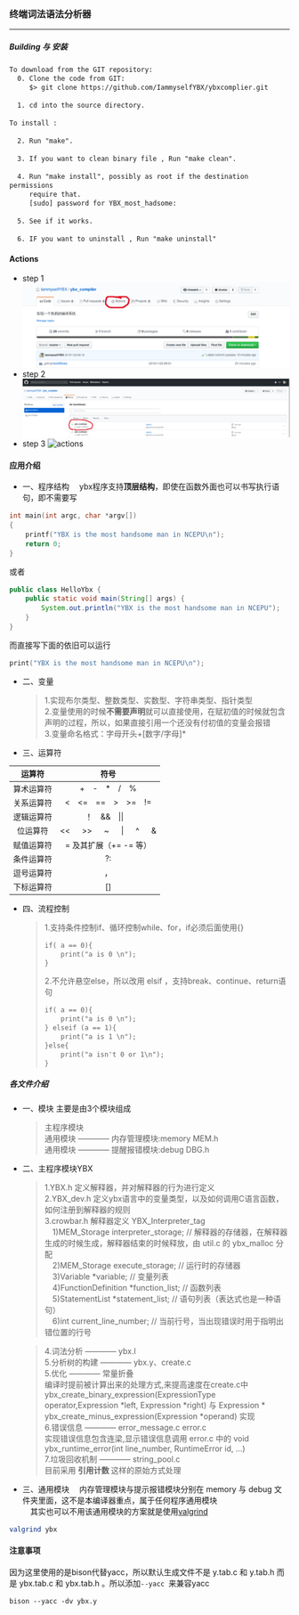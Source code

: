 ﻿### 终端词法语法分析器
---

##### Building 与 安装
```
To download from the GIT repository:
  0. Clone the code from GIT:
     $> git clone https://github.com/IammyselfYBX/ybxcomplier.git

  1. cd into the source directory.

To install :

  2. Run "make". 

  3. If you want to clean binary file , Run "make clean".

  4. Run "make install", possibly as root if the destination permissions
     require that.
     [sudo] password for YBX_most_hadsome: 

  5. See if it works.  

  6. IF you want to uninstall , Run "make uninstall"
```
#### Actions
- step 1
![actions](picture/1.png) 
- step 2
![actions](picture/2.png)
- step 3
![actions](picture/.png) 

#### 应用介绍
- 一、程序结构
&emsp;ybx程序支持<b>顶层结构</b>，即使在函数外面也可以书写执行语句，即不需要写
```c++
int main(int argc, char *argv[])
{
    printf("YBX is the most handsome man in NCEPU\n");
    return 0;
}
```
或者
```java
public class HelloYbx {
    public static void main(String[] args) {
        System.out.println("YBX is the most handsome man in NCEPU");
    }
}

```
而直接写下面的依旧可以运行
```c++
print("YBX is the most handsome man in NCEPU\n");
```
- 二、变量
    > 1.实现布尔类型、整数类型、实数型、字符串类型、指针类型<br>
    > 2.变量使用的时候<b>不需要声明</b>就可以直接使用，在赋初值的时候就包含声明的过程，所以，如果直接引用一个还没有付初值的变量会报错<br>
    > 3.变量命名格式：字母开头+[数字/字母]*

- 三、运算符

|    运算符    |               符号               |
|   :----:    |             :----:               |
| 算术运算符    |+&emsp;-&emsp;*&emsp;/&emsp;%    |
| 关系运算符    |<&emsp;<=&emsp;==&emsp;>&emsp;>=&emsp;!= |
| 逻辑运算符	 |           ！&emsp;&&&emsp;\|\|&emsp;   | - 取反
| 位运算符	    | << &emsp; >> &emsp; ~ &emsp; \| &emsp; ^ &emsp;  & |
| 赋值运算符    |	= 及其扩展（+= -= 等）          |   += -=
| 条件运算符    |	             ?:               | *
| 逗号运算符    |       	    ，                | *
| 下标运算符    |           	[]               |  *

- 四、流程控制
    > 1.支持条件控制if、循环控制while、for，if必须后面使用{}<br>
    > ```
    > if( a == 0){
    >     print("a is 0 \n");
    > }
    > ```
    > 2.不允许悬空else，所以改用 elsif ，支持break、continue、return语句<br>
    > ```
    > if( a == 0){
    >     print("a is 0 \n");
    > } elseif (a == 1){
    >     print("a is 1 \n");    
    > }else{
    >     print("a isn't 0 or 1\n");
    > }
    > ```


##### 各文件介绍

- 一、模块
    主要是由3个模块组成
    > 主程序模块<br>
    > 通用模块 ———— 内存管理模块:memory MEM.h<br>
    > 通用模块 ———— 提醒报错模块:debug DBG.h

- 二、主程序模块YBX
    > 1.YBX.h 定义解释器，并对解释器的行为进行定义<br>
    > 2.YBX_dev.h 定义ybx语言中的变量类型，以及如何调用C语言函数，如何注册到解释器的规则<br>
    > 3.crowbar.h 解释器定义  YBX_Interpreter_tag  <br>
        &emsp;1)MEM_Storage         interpreter_storage;		// 解释器的存储器，在解释器生成的时候生成，解释器结束的时候释放，由 util.c 的 ybx_malloc 分配<br>
        &emsp;2)MEM_Storage         execute_storage;			// 运行时的存储器<br>
        &emsp;3)Variable            *variable;					// 变量列表<br>
        &emsp;4)FunctionDefinition  *function_list;				// 函数列表<br>
        &emsp;5)StatementList       *statement_list;			// 语句列表（表达式也是一种语句）<br>
        &emsp;6)int                 current_line_number;		// 当前行号，当出现错误时用于指明出错位置的行号<br>

    > 4.词法分析 ———— ybx.l<br>
    > 5.分析树的构建 ———— ybx.y、create.c<br>
    > 5.优化 ———— 常量折叠<br>
    	编译时提前被计算出来的处理方式,来提高速度在create.c中ybx_create_binary_expression(ExpressionType operator,Expression *left, Expression *right) 与 Expression * ybx_create_minus_expression(Expression *operand) 实现<br>
    > 6.错误信息 ———— error_message.c error.c<br>
    实现错误信息包含连梁,显示错误信息调用 error.c 中的 void ybx_runtime_error(int line_number, RuntimeError id, ...)<br>
    > 7.垃圾回收机制 ———— string_pool.c <br>
        目前采用 <b>引用计数 </b>这样的原始方式处理<br>

- 三、通用模块
&emsp;内存管理模块与提示报错模块分别在 memory 与 debug 文件夹里面，这不是本编译器重点，属于任何程序通用模块<br>
&emsp;其实也可以不用该通用模块的方案就是使用[valgrind](http://valgrind.org/)
```bash
valgrind ybx
```

#### 注意事项
因为这里使用的是bison代替yacc，所以默认生成文件不是 y.tab.c 和 y.tab.h 而是 ybx.tab.c 和 ybx.tab.h 。所以添加```--yacc ```来兼容yacc
```
bison --yacc -dv ybx.y
```
